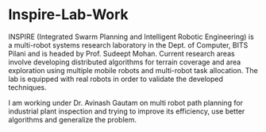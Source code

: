 # Inspire-Lab-Work

INSPIRE (Integrated Swarm Planning and Intelligent Robotic Engineering) is a multi-robot systems research laboratory in the Dept. of Computer, BITS Pilani and is headed by Prof. Sudeept Mohan. Current research areas involve developing distributed algorithms for terrain coverage and area exploration using multiple mobile robots and multi-robot task allocation. The lab is equipped with real robots in order to validate the developed techniques.

I am working under Dr. Avinash Gautam on multi robot path planning for industrial plant inspection and trying to improve its efficiency, use better algorithms and generalize the problem.
